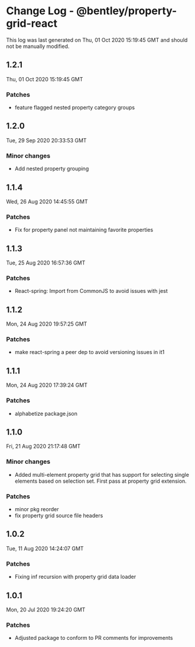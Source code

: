 # Change Log - @bentley/property-grid-react

This log was last generated on Thu, 01 Oct 2020 15:19:45 GMT and should not be manually modified.

## 1.2.1
Thu, 01 Oct 2020 15:19:45 GMT

### Patches

- feature flagged nested property category groups

## 1.2.0
Tue, 29 Sep 2020 20:33:53 GMT

### Minor changes

- Add nested property grouping

## 1.1.4
Wed, 26 Aug 2020 14:45:55 GMT

### Patches

- Fix for property panel not maintaining favorite properties

## 1.1.3
Tue, 25 Aug 2020 16:57:36 GMT

### Patches

- React-spring: Import from CommonJS to avoid issues with jest

## 1.1.2
Mon, 24 Aug 2020 19:57:25 GMT

### Patches

- make react-spring a peer dep to avoid versioning issues in it1

## 1.1.1
Mon, 24 Aug 2020 17:39:24 GMT

### Patches

- alphabetize package.json

## 1.1.0
Fri, 21 Aug 2020 21:17:48 GMT

### Minor changes

- Added multi-element property grid that has support for selecting single elements based on selection set. First pass at property grid extension.

### Patches

- minor pkg reorder
- fix property grid source file headers

## 1.0.2
Tue, 11 Aug 2020 14:24:07 GMT

### Patches

- Fixing inf recursion with property grid data loader

## 1.0.1
Mon, 20 Jul 2020 19:24:20 GMT

### Patches

- Adjusted package to conform to PR comments for improvements

